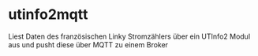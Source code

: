 # utinfo2mqtt

Liest Daten des französischen Linky Stromzählers über ein UTInfo2 Modul aus und pusht diese über MQTT zu einem Broker